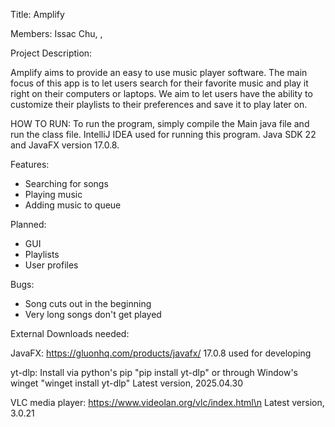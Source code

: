 Title: Amplify

Members: Issac Chu, ,

Project Description: 

Amplify aims to provide an easy to use music player software. The main focus of this app is to let users search for their favorite music and play it right on their computers or laptops.
We aim to let users have the ability to customize their playlists to their preferences and save it to play later on.

HOW TO RUN: To run the program, simply compile the Main java file and run the class file. IntelliJ IDEA used for running this program. Java SDK 22 and JavaFX version 17.0.8.

Features: 
  - Searching for songs
  - Playing music
  - Adding music to queue

Planned:
  - GUI
  - Playlists
  - User profiles
    
Bugs:
  - Song cuts out in the beginning
  - Very long songs don't get played

External Downloads needed:

  JavaFX: https://gluonhq.com/products/javafx/
    17.0.8 used for developing
    
  yt-dlp: Install via python's pip   "pip install yt-dlp"
       or through Window's winget "winget install yt-dlp"
    Latest version, 2025.04.30
    
  VLC media player: https://www.videolan.org/vlc/index.html\n
    Latest version, 3.0.21
